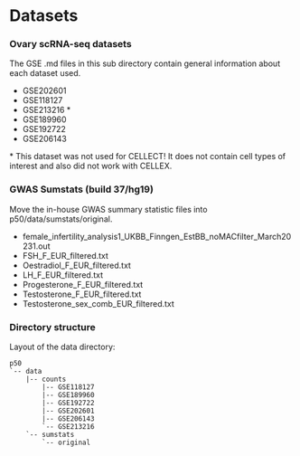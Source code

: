 # Datasets

### Ovary scRNA-seq datasets
The GSE .md files in this sub directory contain general information about each dataset used.
- GSE202601
- GSE118127 
- GSE213216 *
- GSE189960 
- GSE192722 
- GSE206143 

\* This dataset was not used for CELLECT! It does not contain cell types of interest and also did not work with CELLEX.

### GWAS Sumstats (build 37/hg19)
Move the in-house GWAS summary statistic files into p50/data/sumstats/original.
- female_infertility_analysis1_UKBB_Finngen_EstBB_noMACfilter_March20231.out
- FSH_F_EUR_filtered.txt
- Oestradiol_F_EUR_filtered.txt
- LH_F_EUR_filtered.txt          
- Progesterone_F_EUR_filtered.txt
- Testosterone_F_EUR_filtered.txt
- Testosterone_sex_comb_EUR_filtered.txt

### Directory structure
Layout of the data directory:
```
p50
`-- data
    |-- counts
        |-- GSE118127
        |-- GSE189960
        |-- GSE192722
        |-- GSE202601
        |-- GSE206143
        `-- GSE213216
    `-- sumstats
        `-- original
```
